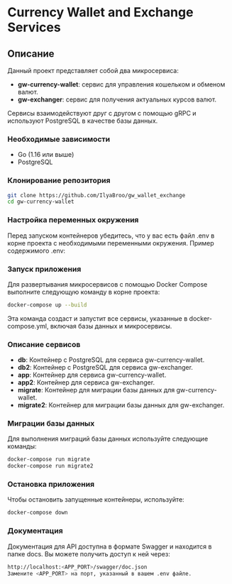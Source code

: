 # Currency Wallet and Exchange Services

## Описание

Данный проект представляет собой два микросервиса: 
- **gw-currency-wallet**: сервис для управления кошельком и обменом валют.
- **gw-exchanger**: сервис для получения актуальных курсов валют.

Сервисы взаимодействуют друг с другом с помощью gRPC и используют PostgreSQL в качестве базы данных.

### Необходимые зависимости

- Go (1.16 или выше)
- PostgreSQL

### Клонирование репозитория

```bash
git clone https://github.com/IlyaBroo/gw_wallet_exchange
cd gw-currency-wallet
```

### Настройка переменных окружения

Перед запуском контейнеров убедитесь, что у вас есть файл .env в корне проекта с необходимыми переменными окружения. Пример содержимого .env:

### Запуск приложения

Для развертывания микросервисов с помощью Docker Compose выполните следующую команду в корне проекта:

```bash
docker-compose up --build
```
Эта команда создаст и запустит все сервисы, указанные в docker-compose.yml, включая базы данных и микросервисы.

### Описание сервисов

 - **db**: Контейнер с PostgreSQL для сервиса gw-currency-wallet.
 - **db2**: Контейнер с PostgreSQL для сервиса gw-exchanger.
 - **app**: Контейнер для сервиса gw-currency-wallet.
 - **app2**: Контейнер для сервиса gw-exchanger.
 - **migrate**: Контейнер для миграции базы данных для gw-currency-wallet.
 - **migrate2**: Контейнер для миграции базы данных для gw-exchanger.

### Миграции базы данных

Для выполнения миграций базы данных используйте следующие команды:

```bash
docker-compose run migrate
docker-compose run migrate2
```

### Остановка приложения

Чтобы остановить запущенные контейнеры, используйте:

```bash
docker-compose down
```

### Документация

Документация для API доступна в формате Swagger и находится в папке docs. Вы можете получить доступ к ней через:

```bash
http://localhost:<APP_PORT>/swagger/doc.json
Замените <APP_PORT> на порт, указанный в вашем .env файле.
```


